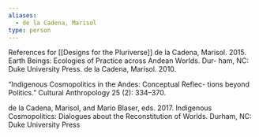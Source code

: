 ```yaml
---
aliases:
  - de la Cadena, Marisol
type: person
---
```

References for [[Designs for the Pluriverse]]
de la Cadena, Marisol. 2015. Earth Beings: Ecologies of Practice across Andean Worlds. Dur- ham, NC: Duke University Press. de la Cadena, Marisol. 2010. 

“Indigenous Cosmopolitics in the Andes: Conceptual Reflec- tions beyond Politics.” Cultural Anthropology 25 (2): 334–370. 

de la Cadena, Marisol, and Mario Blaser, eds. 2017. Indigenous Cosmopolitics: Dialogues about the Reconstitution of Worlds. Durham, NC: Duke University Press